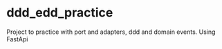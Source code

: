 # ddd_edd_practice
Project to practice with port and adapters, ddd and domain events. Using FastApi
